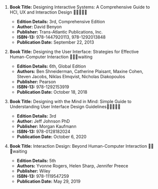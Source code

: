 1. **Book Title:** Designing Interactive Systems: A Comprehensive Guide to HCI, UX and Interaction Design 🚨🚨🚨🚨🚨
   - **Edition Details:** 3rd, Comprehensive Edition
   - **Author:** David Benyon
   - **Publisher:** Trans-Atlantic Publications, Inc.
   - **ISBN-13:** 978-1447920113, 978-1292013848
   - **Publication Date:** September 22, 2013

2. **Book Title:** Designing the User Interface: Strategies for Effective Human-Computer Interaction 📒🔐🚫waiting
   - **Edition Details:** 6th, Global Edition 
   - **Authors:** Ben Shneiderman, Catherine Plaisant, Maxine Cohen, Steven Jacobs, Niklas Elmqvist, Nicholas Diakopoulos
   - **Publisher:** Pearson
   - **ISBN-13:** 978-1292153919
   - **Publication Date:** October 18, 2018

3. **Book Title:** Designing with the Mind in Mind: Simple Guide to Understanding User Interface Design Guidelines🚨🚨🚨🚨🚨
   - **Edition Details:** 3rd
   - **Author:** Jeff Johnson PhD
   - **Publisher:** Morgan Kaufmann
   - **ISBN-13:** 978-0128182024
   - **Publication Date:** October 6, 2020

4. **Book Title:** Interaction Design: Beyond Human-Computer Interaction 📒🔐🚫waiting
   - **Edition Details:** 5th
   - **Authors:** Yvonne Rogers, Helen Sharp, Jennifer Preece
   - **Publisher:** Wiley
   - **ISBN-13:** 978-1119547259
   - **Publication Date:** May 29, 2019
